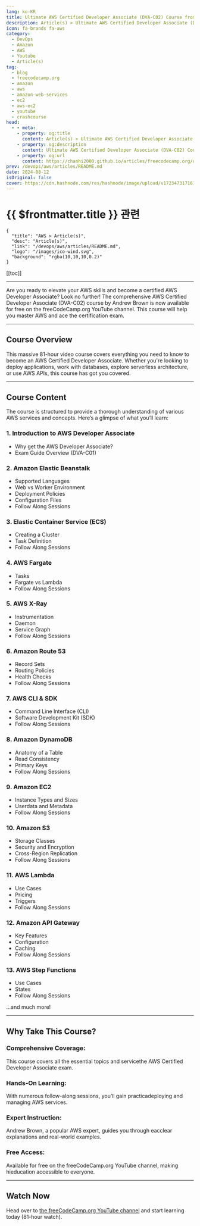 ```yaml
---
lang: ko-KR
title: Ultimate AWS Certified Developer Associate (DVA-C02) Course from Andrew Brown
description: Article(s) > Ultimate AWS Certified Developer Associate (DVA-C02) Course from Andrew Brown
icon: fa-brands fa-aws
category: 
  - DevOps
  - Amazon
  - AWS
  - Youtube
  - Article(s)
tag: 
  - blog
  - freecodecamp.org
  - amazon
  - aws
  - amazon-web-services
  - ec2
  - aws-ec2
  - youtube
  - crashcourse
head:
  - - meta:
    - property: og:title
      content: Article(s) > Ultimate AWS Certified Developer Associate (DVA-C02) Course from Andrew Brown
    - property: og:description
      content: Ultimate AWS Certified Developer Associate (DVA-C02) Course from Andrew Brown
    - property: og:url
      content: https://chanhi2000.github.io/articles/freecodecamp.org/ultimate-aws-certified-developer-associate-dva-c02-course-from-andrew-brown.html
prev: /devops/aws/articles/README.md
date: 2024-08-12
isOriginal: false
cover: https://cdn.hashnode.com/res/hashnode/image/upload/v1723473171618/f4faf6dd-6f7e-4b42-bfac-6c6868f35aac.png
---
```


# {{ $frontmatter.title }} 관련

```component VPCard
{
  "title": "AWS > Article(s)",
  "desc": "Article(s)",
  "link": "/devops/aws/articles/README.md",
  "logo": "/images/ico-wind.svg",
  "background": "rgba(10,10,10,0.2)"
}
```

[[toc]]

---

<SiteInfo
  name="Ultimate AWS Certified Developer Associate (DVA-C02) Course from Andrew Brown"
  desc="Are you ready to elevate your AWS skills and become a certified AWS Developer Associate? Look no further! The comprehensive AWS Certified Developer Associate (DVA-C02) course by Andrew Brown is now available for free on the freeCodeCamp.org YouTube c..."
  url="https://freecodecamp.org/news/ultimate-aws-certified-developer-associate-dva-c02-course-from-andrew-brown/"
  logo="https://cdn.freecodecamp.org/universal/favicons/favicon.ico"
  preview="https://cdn.hashnode.com/res/hashnode/image/upload/v1723473171618/f4faf6dd-6f7e-4b42-bfac-6c6868f35aac.png"/>

Are you ready to elevate your AWS skills and become a certified AWS Developer Associate? Look no further! The comprehensive AWS Certified Developer Associate (DVA-C02) course by Andrew Brown is now available for free on the freeCodeCamp.org YouTube channel. This course will help you master AWS and ace the certification exam.

---

## Course Overview

This massive 81-hour video course covers everything you need to know to become an AWS Certified Developer Associate. Whether you're looking to deploy applications, work with databases, explore serverless architecture, or use AWS APIs, this course has got you covered.

---

## Course Content

The course is structured to provide a thorough understanding of various AWS services and concepts. Here’s a glimpse of what you’ll learn:

### 1. Introduction to AWS Developer Associate

- Why get the AWS Developer Associate?
- Exam Guide Overview (DVA-C01)

### 2. Amazon Elastic Beanstalk

- Supported Languages
- Web vs Worker Environment
- Deployment Policies
- Configuration Files
- Follow Along Sessions

### 3. Elastic Container Service (ECS)

- Creating a Cluster
- Task Definition
- Follow Along Sessions

### 4. AWS Fargate

- Tasks
- Fargate vs Lambda
- Follow Along Sessions

### 5. AWS X-Ray

- Instrumentation
- Daemon
- Service Graph
- Follow Along Sessions

### 6. Amazon Route 53

- Record Sets
- Routing Policies
- Health Checks
- Follow Along Sessions

### 7. AWS CLI & SDK

- Command Line Interface (CLI)
- Software Development Kit (SDK)
- Follow Along Sessions

### 8. Amazon DynamoDB

- Anatomy of a Table
- Read Consistency
- Primary Keys
- Follow Along Sessions

### 9. Amazon EC2

- Instance Types and Sizes
- Userdata and Metadata
- Follow Along Sessions

### 10. Amazon S3

- Storage Classes
- Security and Encryption
- Cross-Region Replication
- Follow Along Sessions

### 11. AWS Lambda

- Use Cases
- Pricing
- Triggers
- Follow Along Sessions

### 12. Amazon API Gateway

- Key Features
- Configuration
- Caching
- Follow Along Sessions

### 13. AWS Step Functions

- Use Cases
- States
- Follow Along Sessions

...and much more!

---

## Why Take This Course?

### Comprehensive Coverage:

This course covers all the essential topics and servicethe AWS Certified Developer Associate exam.

### Hands-On Learning:

With numerous follow-along sessions, you’ll gain practicadeploying and managing AWS services.

### Expert Instruction:

Andrew Brown, a popular AWS expert, guides you through eacclear explanations and real-world examples.

### Free Access:

Available for free on the freeCodeCamp.org YouTube channel, making hieducation accessible to everyone.

---

## Watch Now

Head over to [<FontIcon icon="fa-brands fa-youtube"/>the freeCodeCamp.org YouTube channel](https://youtu.be/TTcyhhH2FWE) and start learning today (81-hour watch).

<VidStack src="youtube/TTcyhhH2FWE" />

